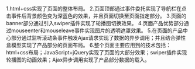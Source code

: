 1.html+css实现了页面的整体布局。
2.页面顶部通过事件委托实现了导航栏在点击事件后背景颜色变为深蓝色的效果，并且页面切换至页面指定部分。
3.页面的banner部分通过引入swiper插件实现了轮播图切换效果。
4.页面产品优势部分通过mouseenter和mouseleave事件实现图片的透明遮罩效果。
5.在页面的产品中心部分通过监听滚动条事件触发Ajax请求实现了数据的异步调用；并且结合弹性盒模型实现了产品部分的页面布局。
6.整个页面主要应用到的技术包括：html+css布局；JavaScript+jQuery实现了页面的大部分效果；swiper插件实现轮播图的动画效果；Ajax异步调用实现了产品部分数据的载入。